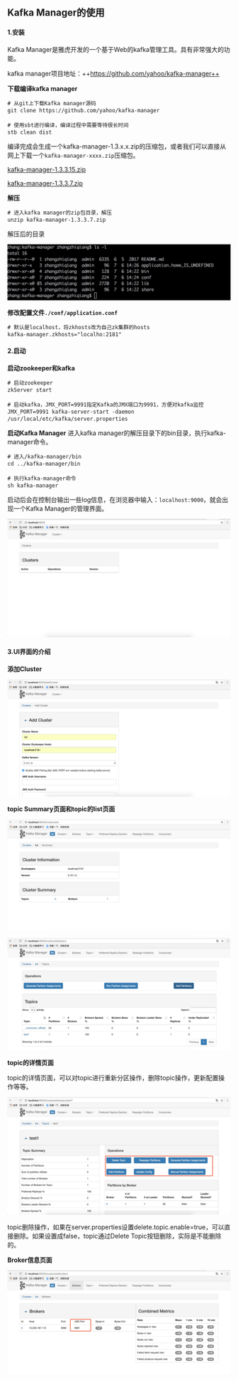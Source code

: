 ## Kafka Manager的使用

#### 1.安装

Kafka Manager是雅虎开发的一个基于Web的kafka管理工具。具有非常强大的功能。

kafka manager项目地址：++https://github.com/yahoo/kafka-manager++

**下载编译kafka manager**

```
# 从git上下载Kafka manager源码
git clone https://github.com/yahoo/kafka-manager

# 使用sbt进行编译，编译过程中需要等待很长时间
stb clean dist
```
编译完成会生成一个kafka-manager-1.3.x.x.zip的压缩包，或者我们可以直接从网上下载一个`kafka-manager-xxxx.zip`压缩包。

[kafka-manager-1.3.3.15.zip](https://download.csdn.net/download/weixin_41582312/10186839)

[kafka-manager-1.3.3.7.zip](https://download.csdn.net/download/jiu123ba/9937296)

**解压**

```
# 进入kafka manager的zip包目录，解压
unzip kafka-manager-1.3.3.7.zip
```
解压后的目录

![image](https://raw.githubusercontent.com/zhang3550545/image_center/master/image-2018/kafka-manager-1.jpeg)

**修改配置文件`./conf/application.conf`**

```
# 默认是localhost，将zkhosts改为自己zk集群的hosts
kafka-manager.zkhosts="localho:2181"
```

#### 2.启动

**启动zookeeper和kafka**

```
# 启动zookeeper
zkServer start

# 启动kafka，JMX_PORT=9991指定Kafka的JMX端口为9991，方便对kafka监控
JMX_PORT=9991 kafka-server-start -daemon /usr/local/etc/kafka/server.properties
```

**启动Kafka Manager**
进入kafka manager的解压目录下的bin目录，执行kafka-manager命令。

```
# 进入/kafka-manager/bin
cd ../kafka-manager/bin

# 执行kafka-manager命令
sh kafka-manager
```
启动后会在控制台输出一些log信息，在浏览器中输入：`localhost:9000`，就会出现一个Kafka Manager的管理界面。

![image](https://raw.githubusercontent.com/zhang3550545/image_center/master/image-2018/kafka-manager-2.jpeg)

#### 3.UI界面的介绍

**添加Cluster**

![image](https://raw.githubusercontent.com/zhang3550545/image_center/master/image-2018/kafka-manager-3.jpeg)

**topic Summary页面和topic的list页面**

![image](https://raw.githubusercontent.com/zhang3550545/image_center/master/image-2018/kafka-manager-4.jpeg)

![image](https://raw.githubusercontent.com/zhang3550545/image_center/master/image-2018/kafka-manager-5.jpeg)

**topic的详情页面**

topic的详情页面，可以对topic进行重新分区操作，删除topic操作，更新配置操作等等。

![image](https://raw.githubusercontent.com/zhang3550545/image_center/master/image-2018/kafka-manager-6.jpeg)

topic删除操作，如果在server.properties设置delete.topic.enable=true，可以直接删除。如果设置成false，topic通过Delete Topic按钮删除，实际是不能删除的。

**Broker信息页面**

![image](https://raw.githubusercontent.com/zhang3550545/image_center/master/image-2018/kafka-manager-7.jpeg)

